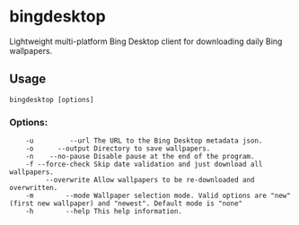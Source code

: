 # bingdesktop
Lightweight multi-platform Bing Desktop client for downloading daily Bing wallpapers.

## Usage
`bingdesktop [options]`

### Options:
```
	-u         --url The URL to the Bing Desktop metadata json.
	-o      --output Directory to save wallpapers.
	-n    --no-pause Disable pause at the end of the program.
	-f --force-check Skip date validation and just download all wallpapers.
	     --overwrite Allow wallpapers to be re-downloaded and overwritten.
	-m        --mode Wallpaper selection mode. Valid options are "new" (first new wallpaper) and "newest". Default mode is "none"
	-h        --help This help information.
```
